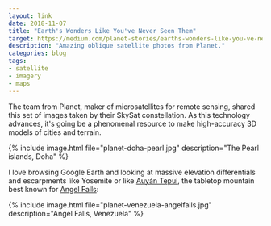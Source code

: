 ```yaml
---
layout: link
date: 2018-11-07
title: "Earth's Wonders Like You've Never Seen Them"
target: https://medium.com/planet-stories/earths-wonders-like-you-ve-never-seen-them-before-ac9e2f39aa56
description: "Amazing oblique satellite photos from Planet."
categories: blog
tags:
- satellite
- imagery
- maps
---
```


The team from Planet, maker of microsatellites for remote sensing, shared this set of images taken by their SkySat constellation. As this technology advances, it's going be a phenomenal resource to make high-accuracy 3D models of cities and terrain.

{% include image.html file="planet-doha-pearl.jpg" description="The Pearl islands, Doha" %}

I love browsing Google Earth and looking at massive elevation differentials and escarpments like Yosemite or like [Auyán Tepui](https://en.wikipedia.org/wiki/Auy%C3%A1n-tepui), the tabletop mountain best known for [Angel Falls](https://en.wikipedia.org/wiki/Angel_Falls):

{% include image.html file="planet-venezuela-angelfalls.jpg" description="Angel Falls, Venezuela" %}
